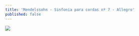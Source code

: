 ```yaml
---
title: 'Mendelssohn - Sinfonia para cordas nº 7 - Allegro'
published: false
---
```


![](https://youtu.be/ZBrjdyx6nLU)